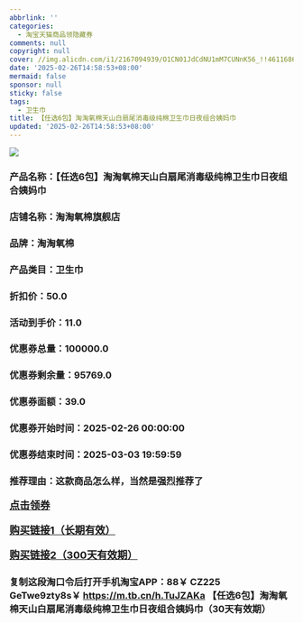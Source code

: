 ```yaml
---
abbrlink: ''
categories:
  - 淘宝天猫商品领隐藏券
comments: null
copyright: null
cover: //img.alicdn.com/i1/2167094939/O1CN01JdCdNU1mM7CUNnK56_!!4611686018427387547-0-item_pic.jpg
date: '2025-02-26T14:58:53+08:00'
mermaid: false
sponsor: null
sticky: false
tags:
  - 卫生巾
title: 【任选6包】淘淘氧棉天山白扇尾消毒级纯棉卫生巾日夜组合姨妈巾
updated: '2025-02-26T14:58:53+08:00'
--- 
```


![](//img.alicdn.com/i1/2167094939/O1CN01JdCdNU1mM7CUNnK56_!!4611686018427387547-0-item_pic.jpg)

### 产品名称：【任选6包】淘淘氧棉天山白扇尾消毒级纯棉卫生巾日夜组合姨妈巾
### 店铺名称：淘淘氧棉旗舰店
### 品牌：淘淘氧棉
### 产品类目：卫生巾
### 折扣价：50.0
### 活动到手价：11.0
### 优惠券总量：100000.0
### 优惠券剩余量：95769.0
### 优惠券面额：39.0
### 优惠券开始时间：2025-02-26 00:00:00	
### 优惠券结束时间：2025-03-03 19:59:59	
### 推荐理由：这款商品怎么样，当然是强烈推荐了

<p style="font-size: 18px; font-weight: bold;">
  <a href="这款商品太牛了！销售太火爆以至于没有设置" target="_blank">点击领券</a>
</p>
<p style="font-size: 18px; font-weight: bold;">
  <a href="https://s.click.taobao.com/t?e=m%3D2%26s%3DUsgoP%2F9b1WBw4vFB6t2Z2ueEDrYVVa64K7Vc7tFgwiHjf2vlNIV67kyLuerTQxoGtTN3K9waqqj3ID%2FV1RqsF4wnCJeELi4I%2FIEn%2BS1IjHAB0ghlTd7WlZVm%2FOAUUFw71qrpxiwMoCNxc1AtbZGVS530TgL2UO9sjB5x5Ag1498LZMqoQW%2BfuKGzo1lVxIioFx4W1x0ew6AjfWa5sEuC98v37ghLVzqxMselkt6i0dDttNfcaC1GeuziIw2yLtOCjCYtYGASbzRUrFwjXfRKMROfYmExpA2104bt%2FCh0HCbBydPkbI6n0B7DRjs5u3eckzv7oayaWZQ%3D" target="_blank">购买链接1（长期有效）</a>
</p>
<p style="font-size: 18px; font-weight: bold;">
  <a href="https://s.click.taobao.com/tYhcVNs" target="_blank">购买链接2（300天有效期）</a>
</p>

### 复制这段淘口令后打开手机淘宝APP：88￥ CZ225 GeTwe9zty8s￥ https://m.tb.cn/h.TuJZAKa  【任选6包】淘淘氧棉天山白扇尾消毒级纯棉卫生巾日夜组合姨妈巾（30天有效期）
